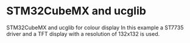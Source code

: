 # STM32CubeMX and ucglib
STM32CubeMX and ucglib for colour display
In this example a ST7735 driver and a TFT display with a resolution of 132x132 is used.
